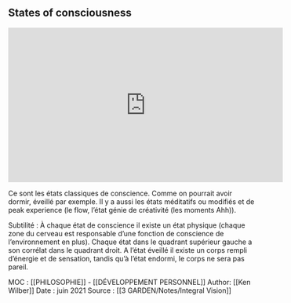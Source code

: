 ## States of consciousness 
<iframe width='560' height='315' src="https://youtube.com/embed/LBu7LsKCLk8" frameborder='0' allow='accelerometer; autoplay; encrypted-media; gyroscope; picture-in-picture' allowfullscreen> </iframe>


Ce sont les états classiques de conscience. Comme on pourrait avoir dormir, éveillé par exemple. Il y a aussi les états méditatifs ou modifiés et de peak experience (le flow, l’état génie de créativité (les moments Ahh)). 

Subtilité : À chaque état de conscience il existe un état physique (chaque zone du cerveau est responsable d’une fonction de conscience de l’environnement en plus). Chaque état dans le quadrant supérieur gauche a son corrélat dans le quadrant droit.
A l’état éveillé il existe un corps rempli d’énergie et de sensation, tandis qu’à l’état endormi, le corps ne sera pas pareil.













MOC : [[PHILOSOPHIE]] - [[DÉVELOPPEMENT PERSONNEL]]
Author: [[Ken Wilber]]
Date : juin 2021
Source : [[3 GARDEN/Notes/Integral Vision]]
